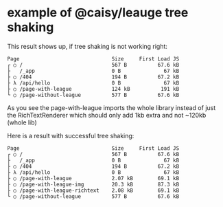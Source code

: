 # example of @caisy/leauge tree shaking

This result shows up, if tree shaking is not working right: 
```
Page                              Size     First Load JS
┌ ○ /                             567 B          67.6 kB
├   /_app                         0 B              67 kB
├ ○ /404                          194 B          67.2 kB
├ λ /api/hello                    0 B              67 kB
├ ○ /page-with-league             124 kB          191 kB
└ ○ /page-without-league          577 B          67.6 kB
```

As you see the page-with-league imports the whole library instead of just the RichTextRenderer which should only add 1kb extra and not ~120kb (whole lib)

Here is a result with successful tree shaking:

```
Page                              Size     First Load JS
┌ ○ /                             567 B          67.6 kB
├   /_app                         0 B              67 kB
├ ○ /404                          194 B          67.2 kB
├ λ /api/hello                    0 B              67 kB
├ ○ /page-with-league             2.07 kB        69.1 kB
├ ○ /page-with-league-img         20.3 kB        87.3 kB
├ ○ /page-with-league-richtext    2.08 kB        69.1 kB
└ ○ /page-without-league          577 B          67.6 kB
```